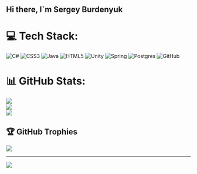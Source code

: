 ## Hi there, I`m Sergey Burdenyuk



# 💻 Tech Stack:
![C#](https://img.shields.io/badge/c%23-%23239120.svg?style=for-the-badge&logo=csharp&logoColor=white) ![CSS3](https://img.shields.io/badge/css3-%231572B6.svg?style=for-the-badge&logo=css3&logoColor=white) ![Java](https://img.shields.io/badge/java-%23ED8B00.svg?style=for-the-badge&logo=openjdk&logoColor=white) ![HTML5](https://img.shields.io/badge/html5-%23E34F26.svg?style=for-the-badge&logo=html5&logoColor=white) ![Unity](https://img.shields.io/badge/unity-%23000000.svg?style=for-the-badge&logo=unity&logoColor=white) ![Spring](https://img.shields.io/badge/spring-%236DB33F.svg?style=for-the-badge&logo=spring&logoColor=white) ![Postgres](https://img.shields.io/badge/postgres-%23316192.svg?style=for-the-badge&logo=postgresql&logoColor=white) ![GitHub](https://img.shields.io/badge/github-%23121011.svg?style=for-the-badge&logo=github&logoColor=white)
# 📊 GitHub Stats:
![](https://github-readme-stats.vercel.app/api?username=SergeyGT&theme=great-gatsby&hide_border=false&include_all_commits=true&count_private=true)<br/>
![](https://nirzak-streak-stats.vercel.app/?user=SergeyGT&theme=great-gatsby&hide_border=false)<br/>
![](https://github-readme-stats.vercel.app/api/top-langs/?username=SergeyGT&theme=great-gatsby&hide_border=false&include_all_commits=true&count_private=true&layout=compact)

## 🏆 GitHub Trophies
![](https://github-profile-trophy.vercel.app/?username=SergeyGT&theme=monokai&no-frame=false&no-bg=true&margin-w=4)



---
[![](https://visitcount.itsvg.in/api?id=SergeyGT&icon=0&color=11)](https://visitcount.itsvg.in)

<!-- Proudly created with GPRM ( https://gprm.itsvg.in ) -->
